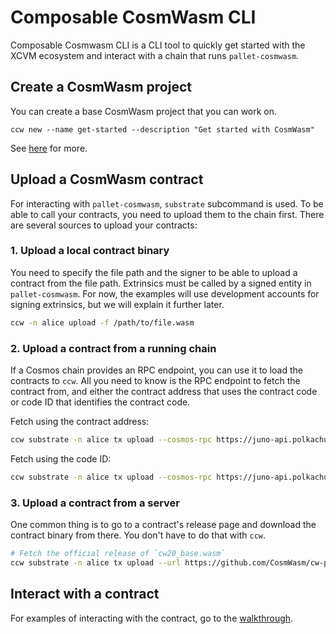 # Composable CosmWasm CLI

Composable Cosmwasm CLI is a CLI tool to quickly get started with the XCVM ecosystem and
interact with a chain that runs `pallet-cosmwasm`.

## Create a CosmWasm project

You can create a base CosmWasm project that you can work on.

```
ccw new --name get-started --description "Get started with CosmWasm"
```

See [here](cosmwasm/new-project.md) for more.

## Upload a CosmWasm contract

For interacting with `pallet-cosmwasm`, `substrate` subcommand is used. To be able
to call your contracts, you need to upload them to the chain first. There are several
sources to upload your contracts:

### 1. Upload a local contract binary

You need to specify the file path and the signer to be able to upload a contract
from the file path. Extrinsics must be called by a signed entity in `pallet-cosmwasm`.
For now, the examples will use development accounts for signing extrinsics, but
we will explain it further later.

```sh
ccw -n alice upload -f /path/to/file.wasm
```

### 2. Upload a contract from a running chain

If a Cosmos chain provides an RPC endpoint, you can use it to load the contracts
to `ccw`. All you need to know is the RPC endpoint to fetch the
contract from, and either the contract address that uses the contract code
or code ID that identifies the contract code.

Fetch using the contract address:
```sh
ccw substrate -n alice tx upload --cosmos-rpc https://juno-api.polkachu.com --contract juno19rqljkh95gh40s7qdx40ksx3zq5tm4qsmsrdz9smw668x9zdr3lqtg33mf
```

Fetch using the code ID:
```sh
ccw substrate -n alice tx upload --cosmos-rpc https://juno-api.polkachu.com --code-id 1
```

### 3. Upload a contract from a server

One common thing is to go to a contract's release page and download the contract
binary from there. You don't have to do that with `ccw`.

```sh
# Fetch the official release of `cw20_base.wasm`
ccw substrate -n alice tx upload --url https://github.com/CosmWasm/cw-plus/releases/download/v1.0.1/cw20_base.wasm
```

## Interact with a contract

For examples of interacting with the contract, go to the [walkthrough](cosmwasm/walkthrough.md).
